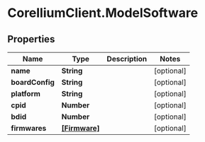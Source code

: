 # CorelliumClient.ModelSoftware

## Properties

Name | Type | Description | Notes
------------ | ------------- | ------------- | -------------
**name** | **String** |  | [optional] 
**boardConfig** | **String** |  | [optional] 
**platform** | **String** |  | [optional] 
**cpid** | **Number** |  | [optional] 
**bdid** | **Number** |  | [optional] 
**firmwares** | [**[Firmware]**](Firmware.md) |  | [optional] 



